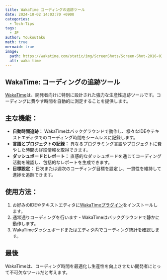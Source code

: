 ```yaml
---
title: WakaTime コーディングの追跡ツール
date: 2024-10-02 14:03:70 +0900
categories:
  - Tech-Tips
tags:
  - JP
author: Youkoutaku
math: true
mermaid: true
image:
  path: https://wakatime.com/static/img/ScreenShots/Screen-Shot-2016-03-21.png
  alt: waka time
---
```


## WakaTime: コーディングの追跡ツール

[WakaTime](https://wakatime.com/dashboard)は、開発者向けに特別に設計された強力な生産性追跡ツールです。コーディングに費やす時間を自動的に測定することを提供します。

## 主な機能：

- **自動時間追跡：** WakaTimeはバックグラウンドで動作し、様々なIDEやテキストエディタでのコーディング時間をシームレスに記録します。
- **言語とプロジェクトの記録：** 異なるプログラミング言語やプロジェクトに費やした時間の詳細情報を取得できます。
- **ダッシュボードとレポート：** 直感的なダッシュボードを通じてコーディング活動を確認し、包括的なレポートを生成できます。
- **目標設定：** 日次または週次のコーディング目標を設定し、一貫性を維持して進捗を追跡できます。

## 使用方法：

1. お好みのIDEやテキストエディタに[WakaTimeプラグイン](https://wakatime.com/plugins)をインストールします。
2. 通常通りコーディングを行います - WakaTimeはバックグラウンドで静かに動作します。
3. WakaTimeダッシュボードまたはエディタ内でコーディング統計を確認します。

## 最後

WakaTimeは、コーディング時間を最適化し生産性を向上させたい開発者にとって不可欠なツールだと考えます。